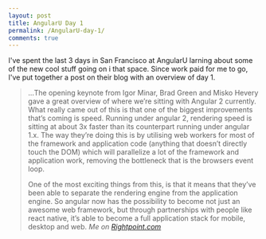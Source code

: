 ```yaml
---
layout: post
title: AngularU Day 1
permalink: /AngularU-day-1/
comments: true
---
```

I've spent the last 3 days in San Francisco at AngularU larning about some of the new cool stuff going on i that space. Since work paid for me to go, I've put together a post on their blog with an overview of day 1.
<blockquote>
  ...The opening keynote from Igor Minar, Brad Green and Misko Hevery gave a great overview of where we’re sitting with Angular 2 currently.  What really came out of this is that one of the biggest improvements that’s coming is speed. Running under angular 2, rendering speed is sitting at about 3x faster than its counterpart running under angular 1.x. The way they’re doing this is by utilising web workers for most of the framework and application code (anything that doesn’t directly touch the DOM) which will parallelize a lot of the framework and application work, removing the bottleneck that is the browsers event loop.

  One of the most exciting things from this, is that it means that they’ve been able to separate the rendering engine from the application engine. So angular now has the possibility to become not just an awesome web framework, but through partnerships with people like react native, it’s able to become a full application stack for mobile, desktop and web.
  <cite>Me on <a href="http://community.rightpoint.com/blogs/viewpoint/archive/2015/06/22/angularu-day-1.aspx">Rightpoint.com</a></cite>
</blockquote>
